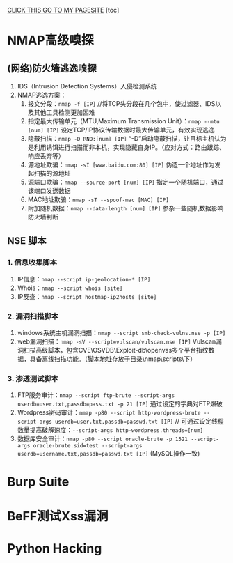 [CLICK THIS GO TO MY PAGESITE](https://dxhm.github.io)
[toc]
# NMAP高级嗅探
## (网络)防火墙逃逸嗅探
1. IDS（Intrusion Detection Systems）入侵检测系统
2. NMAP逃逸方案：
	1. 报文分段：``nmap -f [IP]`` //将TCP头分段在几个包中，使过滤器、IDS以及其他工具检测更加困难
	2. 指定最大传输单元（MTU,Maximum Transmission Unit）：``nmap --mtu [num] [IP]`` 设定TCP/IP协议传输数据时最大传输单元，有效实现逃逸 
	3. 隐蔽扫描：``nmap -D RND:[num] [IP]`` “-D”启动隐蔽扫描，让目标主机认为是利用诱饵进行扫描而非本机，实现隐藏自身IP。（应对方式：路由跟踪、响应丢弃等）
	4. 源地址欺骗：``nmap -sI [www.baidu.com:80] [IP]`` 伪造一个地址作为发起扫描的源地址
	5. 源端口欺骗：``nmap --source-port [num] [IP]``  指定一个随机端口，通过该端口发送数据
	6. MAC地址欺骗：``nmap -sT --spoof-mac [MAC] [IP]`` 
	7. 附加随机数据：``nmap --data-length [num] [IP]`` 参杂一些随机数据影响防火墙判断
## NSE 脚本
### 1. 信息收集脚本
1. IP信息：``nmap --script ip-geolocation-* [IP]``
2. Whois：``nmap --script whois [site]``
3. IP反查：``nmap --script hostmap-ip2hosts [site]``
### 2. 漏洞扫描脚本
1. windows系统主机漏洞扫描：``nmap --script smb-check-vulns.nse -p [IP]``
2. web漏洞扫描：``nmap -sV --script=vulscan/vulscan.nse [IP]`` Vulscan漏洞扫描高级脚本，包含CVE\OSVDB\Exploit-db\openvas多个平台指纹数据，具备离线扫描功能。（[脚本地址](http://www.computec.ch/projekte/vulscan/?s=download)存放于目录\nmap\scripts\下）
### 3. 渗透测试脚本
1. FTP服务审计：``nmap --script ftp-brute --script-args userdb=user.txt,passdb=pass.txt -p 21 [IP]`` 通过设定的字典对FTP爆破
2. Wordpress密码审计：``nmap -p80 --script http-wordpress-brute --script-args userdb=user.txt,passdb=passwd.txt [IP]`` // 可通过设定线程数量提高破解速度：`--script-args http-wordpress.threads=[num]`
3. 数据库安全审计：``nmap -p80 --script oracle-brute -p 1521 --script-args oracle-brute.sid=test --script-args userdb=username.txt,passdb=passwd.txt [IP]`` (MySQL操作一致)
# Burp Suite
# BeFF测试Xss漏洞
# Python Hacking
